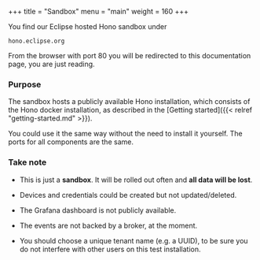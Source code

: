 +++
title = "Sandbox"
menu = "main"
weight = 160
+++

You find our Eclipse hosted Hono sandbox under 

`hono.eclipse.org`  

From the browser with port 80 you will be redirected to this documentation page, you are just reading.

### Purpose

The sandbox hosts a publicly available Hono installation, which consists of the Hono docker installation, as described in the [Getting started]({{< relref "getting-started.md" >}}).

You could use it the same way without the need to install it yourself. The ports for all components are the same.

### Take note

- This is just a **sandbox**. It will be rolled out often and **all data will be lost**.   

- Devices and credentials could be created but not updated/deleted.

- The Grafana dashboard is not publicly available.

- The events are not backed by a broker, at the moment.

- You should choose a unique tenant name (e.g. a UUID), to be sure you do not interfere with other users on this test installation.  
